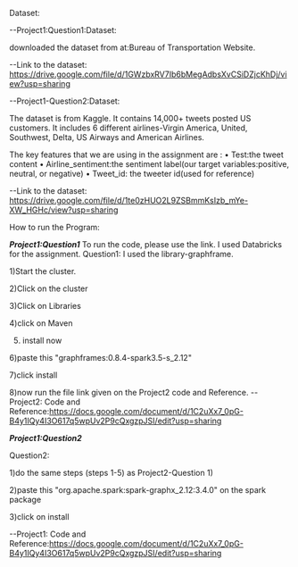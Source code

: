 Dataset:

--Project1:Question1:Dataset: 

downloaded the dataset from at:Bureau of Transportation Website. 

--Link to the dataset: https://drive.google.com/file/d/1GWzbxRV7Ib6bMegAdbsXvCSiDZjcKhDj/view?usp=sharing

--Project1-Question2:Dataset: 

The dataset is from Kaggle. It contains 14,000+ tweets posted US customers. It includes 6 different airlines-Virgin America, United, Southwest, Delta, US Airways and  American Airlines. 

The key features that we are using in the assignment are :
•	Test:the tweet content
•	Airline_sentiment:the sentiment label(our target variables:positive, neutral, or negative) 
•	Tweet_id: the tweeter id(used for reference)

--Link to the dataset: https://drive.google.com/file/d/1te0zHUO2L9ZSBmmKsIzb_mYe-XW_HGHc/view?usp=sharing

How to run the Program:

***Project1:Question1***
To run the code, please use the link. I used Databricks for the assignment. 
Question1:
I used the library-graphframe.

1)Start the cluster. 

2)Click on the cluster

3)Click on Libraries

4)click on Maven

5) install now
   
6)paste this "graphframes:0.8.4-spark3.5-s_2.12"

7)click install

8)now run the file link given on the Project2 code and Reference.
--Project2: Code and Reference:https://docs.google.com/document/d/1C2uXx7_0pG-B4y1IQy4I3O617q5wpUv2P9cQxgzpJSI/edit?usp=sharing

***Project1:Question2***

Question2:

1)do the same steps (steps 1-5) as Project2-Question 1)

2)paste this "org.apache.spark:spark-graphx_2.12:3.4.0" on the spark package

3)click on install

--Project1: Code and Reference:https://docs.google.com/document/d/1C2uXx7_0pG-B4y1IQy4I3O617q5wpUv2P9cQxgzpJSI/edit?usp=sharing


